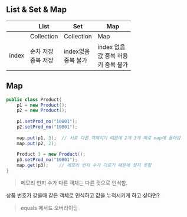 
## List & Set & Map

|  | List | Set | Map |
|--|--|--|--|
|  | Collection| Collection| Map |
|index|순차 저장<br>중복 저장|index없음<br>중복 불가|index 없음<br>값 중복 허용<br>키 중복 불가|


## Map

```java
public class Product{
	p1 = new Product();
	p2 = new Product();
	
	p1.setProd_no("10001");
	p2.setProd_no("10001");
	
	map.put(p1, 3);	 // 서로 다른 객체이기 때문에 2개 3개 따로 map에 들어감
	map.put(p2, 2);
	
	Product 3 = new Product();
	p3.setProd_no("10001");
	map.get(p3);	// 메모리 번지 수가 다르기 때문에 찾지 못함
}
```
>메모리 번지 수가 다른 객체는 다른 것으로 인식함. 
>


상품 번호가 같을때 같은 객체로 인식하고 값을 누적시키게 하고 싶다면?
>equals 메서드 오버라이딩
<!--stackedit_data:
eyJoaXN0b3J5IjpbLTEwMDgzNjUxODFdfQ==
-->
